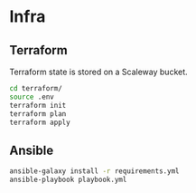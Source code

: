 # Infra

## Terraform

Terraform state is stored on a Scaleway bucket.

```sh
cd terraform/
source .env
terraform init
terraform plan
terraform apply
```

## Ansible

```sh
ansible-galaxy install -r requirements.yml
ansible-playbook playbook.yml
```
